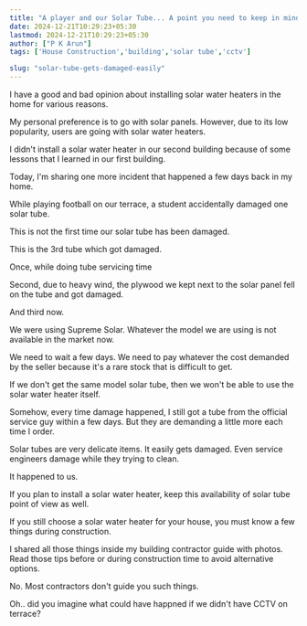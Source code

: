 ```yaml
---
title: "A player and our Solar Tube... A point you need to keep in mind"
date: 2024-12-21T10:29:23+05:30
lastmod: 2024-12-21T10:29:23+05:30
author: ["P K Arun"]
tags: ['House Construction','building','solar tube','cctv']

slug: "solar-tube-gets-damaged-easily"
---
```


I have a good and bad opinion about installing solar water heaters in the home for various reasons.

My personal preference is to go with solar panels. However, due to its low popularity, users are going with solar water heaters.

I didn't install a solar water heater in our second building because of some lessons that I learned in our first building.

Today, I'm sharing one more incident that happened a few days back in my home.

While playing football on our terrace, a student accidentally damaged one solar tube.

This is not the first time our solar tube has been damaged.

This is the 3rd tube which got damaged.

Once, while doing tube servicing time

Second, due to heavy wind, the plywood we kept next to the solar panel fell on the tube and got damaged.

And third now.

We were using Supreme Solar. Whatever the model we are using is not available in the market now.

We need to wait a few days. We need to pay whatever the cost demanded by the seller because it's a rare stock that is difficult to get.

If we don't get the same model solar tube, then we won't be able to use the solar water heater itself.

Somehow, every time damage happened, I still got a tube from the official service guy within a few days. But they are demanding a little more each time I order.

Solar tubes are very delicate items. It easily gets damaged. Even service engineers damage while they trying to clean.

It happened to us.

If you plan to install a solar water heater, keep this availability of solar tube point of view as well.

If you still choose a solar water heater for your house, you must know a few things during construction.

I shared all those things inside my building contractor guide with photos. Read those tips before or during construction time to avoid alternative options.

No. Most contractors don't guide you such things.

Oh.. did you imagine what could have happned if we didn't have CCTV on terrace?